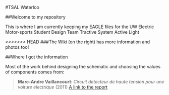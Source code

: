 #TSAL Waterloo

##Welcome to my repository

This is where I am currently keeping my EAGLE files for the UW Electric Motor-sports Student Design Team Tractive System Active Light



<<<<<<< HEAD
###The Wiki (on the right) has more information and photos too!


##Where I got the information

Most of the work behind designing the schematic and choosing the values of components comes from:

> **Marc-Andre Vaillancourt**: *Circuit detecteur de haute tension pour une voiture electrique* (2011)
> [A link to the report](https://code.google.com/p/tsalivd/)
